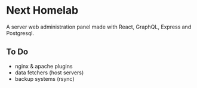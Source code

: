 # Next Homelab

A server web administration panel made with React, GraphQL, Express and Postgresql.

## To Do

- nginx & apache plugins
- data fetchers (host servers)
- backup systems (rsync)
